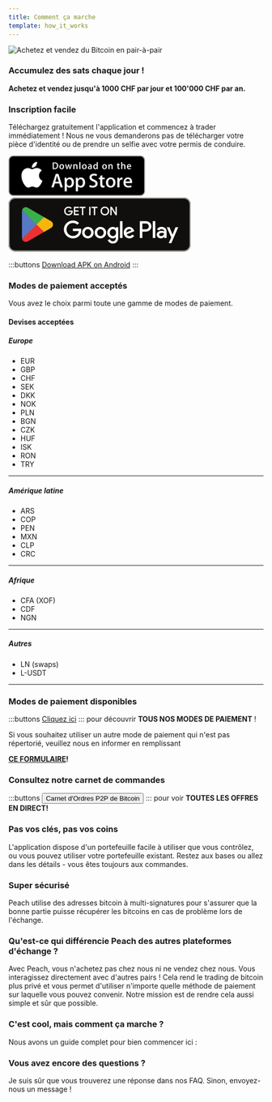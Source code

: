 ```yaml
---
title: Comment ça marche
template: how_it_works
---
```


<!--[teaser]-->

![Achetez et vendez du Bitcoin en pair-à-pair](/img/how-it-works/buy-and-sell-bitcoin-peer-to-peer.png)

### Accumulez des sats <span>chaque jour</span> !

**Achetez et vendez jusqu'à 1000 CHF par jour et 100'000 CHF par an.**

<!--[easy_registration]-->

### Inscription facile

Téléchargez gratuitement l'application et commencez à trader immédiatement ! Nous ne vous demanderons pas de télécharger votre pièce d'identité ou de prendre un selfie avec votre permis de conduire.

<div>
  <div class="md:flex items-end">
    <a href="https://testflight.apple.com/join/wfSPFEWG"><img class="h-180px md:h-90px" src="/img/home/download-on-the-app-store.svg" alt="Download Bitcoin app on the App Store without KYC verification"></a>
    <a class="md:ml-4" href="https://play.google.com/store/apps/details?id=com.peachbitcoin.peach.mainnet"><img class="h-180px md:h-90px" src="/img/home/get-it-on-google-play.svg" alt="Get Bitcoin app on Google Play store without ID verification"></a>
  </div>

:::buttons
[Download APK on Android](/apk/)
:::

</div>

<!--[payment_methods]-->

### Modes de paiement acceptés

Vous avez le choix parmi toute une gamme de modes de paiement.

#### Devises acceptées

##### Europe

- EUR
- GBP
- CHF
- SEK
- DKK
- NOK
- PLN
- BGN
- CZK
- HUF
- ISK
- RON
- TRY

---

##### Amérique latine

- ARS
- COP
- PEN
- MXN
- CLP
- CRC

---

##### Afrique

- CFA (XOF)
- CDF
- NGN

---

##### Autres

- LN (swaps)
- L-USDT

---

### Modes de paiement disponibles

:::buttons
[Cliquez ici](https://docs.google.com/spreadsheets/d/1uqotdlQ1woALJnsLOJMwe21J4KvTvv3cnEqERqCUicg/?usp=sharing)
:::
pour découvrir **TOUS NOS MODES DE PAIEMENT** !

Si vous souhaitez utiliser un autre mode de paiement qui n'est pas répertorié, veuillez nous en informer en remplissant
<br>

**[CE FORMULAIRE](https://ncxldazr6m4.typeform.com/to/SJljDnae)!**

### Consultez notre carnet de commandes

:::buttons
<button class="btn" id="customBtn" onclick="window.location.href='/fr/kycfree-orderbook'">Carnet d'Ordres P2P de Bitcoin</button>
:::
pour voir **TOUTES LES OFFRES EN DIRECT!**

<!--[self_custody]-->

### Pas vos clés, pas vos coins

L'application dispose d'un portefeuille facile à utiliser que vous contrôlez, ou vous pouvez utiliser votre portefeuille existant. Restez aux bases ou allez dans les détails - vous êtes toujours aux commandes.

<!--[security]-->

### Super sécurisé

Peach utilise des adresses bitcoin à multi-signatures pour s'assurer que la bonne partie puisse récupérer les bitcoins en cas de problème lors de l'échange.

<!--[difference]-->

### Qu'est-ce qui différencie Peach des autres plateformes d'échange ?

Avec Peach, vous n'achetez pas chez nous ni ne vendez chez nous.
Vous interagissez directement avec d'autres pairs !
Cela rend le trading de bitcoin plus privé et vous permet d'utiliser n'importe quelle méthode de paiement sur laquelle vous pouvez convenir.
Notre mission est de rendre cela aussi simple et sûr que possible.

<!--[sounds_cool]-->

### C'est cool, mais comment ça marche ?

Nous avons un guide complet pour bien commencer ici :

<!--[questions]-->

### Vous avez encore des questions ?

Je suis sûr que vous trouverez une réponse dans nos FAQ.
Sinon, envoyez-nous un message !
